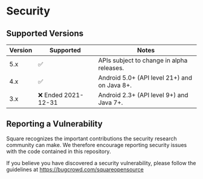 Security
========

## Supported Versions

| Version | Supported           | Notes                                        |
| ------- | ------------------- | -------------------------------------------- |
| 5.x     | ✅                  | APIs subject to change in alpha releases.    |
| 4.x     | ✅                  | Android 5.0+ (API level 21+) and on Java 8+. |
| 3.x     | ❌ Ended 2021-12-31 | Android 2.3+ (API level 9+) and Java 7+.     |


## Reporting a Vulnerability

Square recognizes the important contributions the security research community
can make. We therefore encourage reporting security issues with the code
contained in this repository.

If you believe you have discovered a security vulnerability, please follow the
guidelines at https://bugcrowd.com/squareopensource
